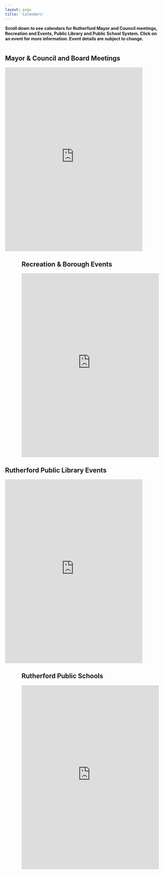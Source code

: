 ```yaml
---
layout: page
title: 'Calendars'
---
```


**Scroll down to see calendars for Rutherford Mayor and Council meetings, Recreation and Events, Public Library and Public School System. Click on an event for more information. Event details are subject to change.** 

<div style="float: left;">
  <h2>Mayor &amp; Council and Board Meetings</h2>
  <iframe src="https://calendar.google.com/calendar/embed?showTitle=0&amp;showPrint=0&amp;showCalendars=0&amp;showTz=0&amp;mode=AGENDA&amp;height=600&amp;wkst=1&amp;bgcolor=%23ffffff&amp;src=75r5nqe7qson287rauo77tbuek%40group.calendar.google.com&amp;color=%2342104A&amp;ctz=America%2FNew_York"
  style="border-width:0" width="450" height="600" frameborder="0" scrolling="no"></iframe>
</div>

<div style="float: right;">
  <h2>Recreation &amp; Borough Events</h2>
  <iframe src="https://calendar.google.com/calendar/embed?showTitle=0&amp;showPrint=0&amp;showCalendars=0&amp;showTz=0&amp;mode=AGENDA&amp;height=600&amp;wkst=1&amp;bgcolor=%23ffffff&amp;src=9mmlg69uroi4c340ulq1461a80%40group.calendar.google.com&amp;color=%232F6309&amp;ctz=America%2FNew_York"
  style="border-width:0" width="450" height="600" frameborder="0" scrolling="no"></iframe>
</div>

<div style="clear: both;"></div>

<div style="float: left">
  <h2>Rutherford Public Library Events</h2>
  <iframe src="https://calendar.google.com/calendar/embed?showTitle=0&amp;showPrint=0&amp;showCalendars=0&amp;showTz=0&amp;mode=AGENDA&amp;height=600&amp;wkst=1&amp;bgcolor=%23ffffff&amp;src=rutherfordpubliclibrary%40gmail.com&amp;color=%232F6309&amp;ctz=America%2FNew_York"
  style="border-width:0" width="450" height="600" frameborder="0" scrolling="no"></iframe>
</div>

<div style="float: right">
  <h2>Rutherford Public Schools</h2>
  <iframe src="https://calendar.google.com/calendar/embed?showTitle=0&amp;showPrint=0&amp;showCalendars=0&amp;showTz=0&amp;mode=AGENDA&amp;height=600&amp;wkst=1&amp;bgcolor=%23ffffff&amp;src=rutherfordboe%40rutherfordschools.org&amp;color=%232F6309&amp;ctz=America%2FNew_York"
  style="border-width:0" width="450" height="600" frameborder="0" scrolling="no"></iframe>
</div>
